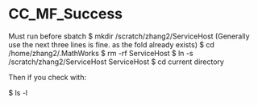 # CC_MF_Success
Must run before sbatch
$ mkdir /scratch/zhang2/ServiceHost
(Generally use the next three lines is fine. as the fold already exists)
$ cd /home/zhang2/.MathWorks
$ rm -rf ServiceHost
$ ln -s /scratch/zhang2/ServiceHost ServiceHost
$ cd current directory

Then if you check with:

$ ls -l
